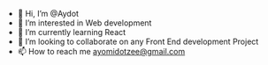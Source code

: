 - 👋 Hi, I’m @Aydot
- 👀 I’m interested in Web development
- 🌱 I’m currently learning React
- 💞️ I’m looking to collaborate on any Front End development Project
- 📫 How to reach me ayomidotzee@gmail.com

<!---
Ay7ot/Ay7ot is a ✨ special ✨ repository because its `README.md` (this file) appears on your GitHub profile.
You can click the Preview link to take a look at your changes.
--->
